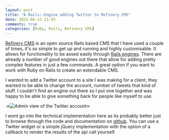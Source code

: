 ```yaml
---
layout: post
title: "A Rails::Engine adding Twitter to Refinery CMS"
date: 2013-06-12 21:43
comments: true
categories: [Ruby, Rails, Refinery CMS]
---
```


[Refinery CMS](http://refinerycms.com/) is an open source Rails based CMS that I have used a couple of times, it's so simple to get up and running and highly customisable. It allows for functionality to be assed easily through [Rails engines](http://edgeapi.rubyonrails.org/classes/Rails/Engine.html). There are already a number of good engines out there that allow for adding pretty complex features in just a few commands. A great option if you want to work with Ruby on Rails to create an extendable CMS.

<!--more-->

I wanted to add a Twitter account to a site I was making for a client, they wanted to be able to change the account, number of tweets that kind of stuff. I couldn't find an engine out there so I put one together and was happy to be able to give something back for people like myself to use.

->![Admin view of the Twitter account](http://cih-static.s3.amazonaws.com/blog/refinerycms-tweets-screenshot.png)<-

I wont go into the technical implementation here as its probably better just to browse through the code and documentation on [github](http://github.com/cih/refinerycms-tweets). You can use a Twitter widget or a simple jQuery implementation with the option of a callback to render the results of the api call yourself.


